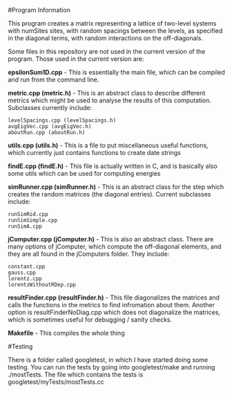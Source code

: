 #Program Information

This program creates a matrix representing a lattice of two-level systems with numSites sites, with random spacings between the levels, as specified in the diagonal terms, with random interactions on the off-diagonals.  


Some files in this repository are not used in the current version of the program.
Those used in the current version are:

**epsilonSum1D.cpp** - This is essentially the main file, which can be compiled and run from the command line.

**metric.cpp (metric.h)** - This is an abstract class to describe different metrics which might be used to analyse the results of this computation. Subclasses currently include:

	levelSpacings.cpp (levelSpacings.h)
	avgEigVec.cpp (avgEigVec.h)
	aboutRun.cpp (aboutRun.h)

**utils.cpp (utils.h)** - This is a file to put miscellaneous useful functions, which currently just contains functions to create date strings

**findE.cpp (findE.h)** - This file is actually written in C, and is basically also some utils which can be used for computing energies

**simRunner.cpp (simRunner.h)** - This is an abstract class for the step which creates the random matrices (the diagonal entries). Current subclasses include:

	runSimRid.cpp
	runSimSimple.cpp
	runSimA.cpp

**jComputer.cpp (jComputer.h)** - This is also an abstract class. There are many options of jComputer, which compute the off-diagonal elements, and they are all found in the jComputers folder. They include:

	constant.cpp
	gauss.cpp
	lorentz.cpp
	lorentzWithoutRDep.cpp

**resultFinder.cpp (resultFinder.h)** - This file diagonalizes the matrices and calls the functions in the metrics to find infromation about them. Another option is resultFinderNoDiag.cpp which does not diagonalize the matrices, which is sometimes useful for debugging / sanity checks.

**Makefile** - This compiles the whole thing


#Testing

There is a folder called googletest, in which I have started doing some testing. You can run the tests by going into googletest/make and running ./mostTests. The file which contains the tests is googletest/myTests/mostTests.cc
